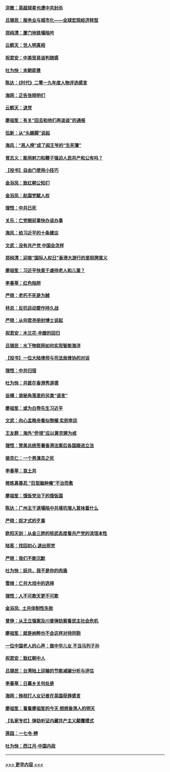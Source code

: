 #### [洪微：英超球星也遭中共封杀](../pages/nsc993/n11727243.md?t=12180422) 
#### [吕锡民：服务业与城市化——全球宏观经济转型](../pages/nsc993/n11725845.md?t=12180422) 
#### [郑纯清：厦门地铁塌陷吟](../pages/nsc993/n11725813.md?t=12180422) 
#### [云鹤天：世人明真相](../pages/nsc993/n11725621.md?t=12180422) 
#### [祝君安：中美贸易谈判随感](../pages/nsc993/n11725609.md?t=12180422) 
#### [吐为快：末朝即景](../pages/nsc993/n11723365.md?t=12180422) 
#### [陈达：《时代》二零一九年度人物评选感言](../pages/nsc993/n11723337.md?t=12180422) 
#### [海网：正告张晓明们](../pages/nsc993/n11723228.md?t=12180422) 
#### [云鹤天：退党](../pages/nsc993/n11723056.md?t=12180422) 
#### [廖祖笙：有关“回去和他们再谈谈”的通报](../pages/nsc993/n11722442.md?t=12180422) 
#### [伍新：从“头踢脚”说起](../pages/nsc993/n11722429.md?t=12180422) 
#### [海风：“恶人榜”成了阎王爷的“生死簿”](../pages/nsc993/n11722272.md?t=12180422) 
#### [胥志义：能用剌刀和鞭子强迫人民共产和公有吗？](../pages/nsc993/n11720569.md?t=12180422) 
#### [【投书】自由门使用小技巧](../pages/nsc993/n11720180.md?t=12180422) 
#### [金浴凤：致红朝公知们](../pages/nsc993/n11720563.md?t=12180422) 
#### [金浴凤：赵国党赋人权](../pages/nsc993/n11720533.md?t=12180422) 
#### [理悟：中共已死](../pages/nsc993/n11720233.md?t=12180422) 
#### [关乐：亡党眼前事快办该办事](../pages/nsc993/n11719160.md?t=12180422) 
#### [海风：给习近平的十条建议](../pages/nsc993/n11717616.md?t=12180422) 
#### [文武：没有共产党 中国会怎样](../pages/nsc993/n11717584.md?t=12180422) 
#### [郑纯清：迎接“国际人权日”香港大游行的里程牌意义](../pages/nsc993/n11717417.md?t=12180422) 
#### [廖祖笙：习近平快意于虐待老人和儿童？](../pages/nsc993/n11715313.md?t=12180422) 
#### [李春草：红色陷阱](../pages/nsc993/n11715029.md?t=12180422) 
#### [严晓：老朽不死是为贼](../pages/nsc993/n11712910.md?t=12180422) 
#### [林忌：反抗运动要作持久战](../pages/nsc993/n11712623.md?t=12180422) 
#### [严晓：从何君尧册封博士说起](../pages/nsc993/n11712465.md?t=12180422) 
#### [祝君安：木兰花·辛酸的回归](../pages/nsc993/n11712381.md?t=12180422) 
#### [吕锡民：水下物联网如何实现智能海洋](../pages/nsc993/n11711158.md?t=12180422) 
#### [【投书】一位大陆律师与司法局律协的对话](../pages/nsc993/n11709675.md?t=12180422) 
#### [理悟：中共归宿](../pages/nsc993/n11710059.md?t=12180422) 
#### [吐为快：共匪在香港秀道德](../pages/nsc993/n11709979.md?t=12180422) 
#### [岳横：诡秘角落里的另类“语言”](../pages/nsc993/n11709792.md?t=12180422) 
#### [廖祖笙：或为白卷先生习近平](../pages/nsc993/n11708330.md?t=12180422) 
#### [文武：向心孟晚舟看似倒楣 实则幸运](../pages/nsc993/n11708236.md?t=12180422) 
#### [王友群：海外“侨领”应以黄克锵为戒](../pages/nsc993/n11706176.md?t=12180422) 
#### [理悟：贺美总统签署香港法案后各国跟进立法](../pages/nsc993/n11706853.md?t=12180422) 
#### [骆克仁：一个男演员之死](../pages/nsc993/n11706677.md?t=12180422) 
#### [李春草：哀土共](../pages/nsc993/n11706255.md?t=12180422) 
#### [修炼真善忍 “巨型脑肿瘤”不治而愈](../pages/nsc993/n11705340.md?t=12180422) 
#### [廖祖笙：饿饭党治下的饿饭国](../pages/nsc993/n11705085.md?t=12180422) 
#### [陈达：广州主干道塌陷中共填坑埋人意味着什么](../pages/nsc993/n11705046.md?t=12180422) 
#### [严晓：奴才式的歹毒](../pages/nsc993/n11704826.md?t=12180422) 
#### [欧阳天剑：从金三胖的核武态度看共产党的流氓本性](../pages/nsc993/n11702238.md?t=12180422) 
#### [陆客：找回初心 退出邪党](../pages/nsc993/n11702213.md?t=12180422) 
#### [严晓：我们不能沉默](../pages/nsc993/n11702110.md?t=12180422) 
#### [吐为快：妖共，我不是你的肉盾](../pages/nsc993/n11701366.md?t=12180422) 
#### [雪绮：亡共大戏中的选择](../pages/nsc993/n11699922.md?t=12180422) 
#### [理悟：人不可欺天更不可欺](../pages/nsc993/n11699657.md?t=12180422) 
#### [金浴凤:  土共体制性失败](../pages/nsc993/n11699361.md?t=12180422) 
#### [曾铮：从王立强案及川普弹劾案看民主社会危机](../pages/nsc993/n11699318.md?t=12180422) 
#### [廖祖笙：就是纳粹也不会这样对待同胞](../pages/nsc993/n11697658.md?t=12180422) 
#### [一位中国老人的心声：做中华儿女 不当马列子孙](../pages/nsc993/n11697525.md?t=12180422) 
#### [祝君安：致红朝中人](../pages/nsc993/n11697518.md?t=12180422) 
#### [吕锡民：台湾陆上运输的节能减碳分析与评估](../pages/nsc993/n11694983.md?t=12180422) 
#### [李春草：日暮乡关何处是](../pages/nsc993/n11694805.md?t=12180422) 
#### [海网：殃视打人女记者在英国获罪感言](../pages/nsc993/n11693832.md?t=12180422) 
#### [廖祖笙：看看廖祖笙的今天 想想香港人的明天](../pages/nsc993/n11693707.md?t=12180422) 
#### [【名家专栏】弹劾听证内藏共产主义颠覆模式](../pages/nsc993/n11693563.md?t=12180422) 
#### [莲园：一七令‧辨](../pages/nsc993/n11692558.md?t=12180422) 
#### [吐为快：西江月·中国内政](../pages/nsc993/n11692071.md?t=12180422) 

----
#### [ >>> 更早内容 <<< ](../indexes/nsc993-earlier.md)
